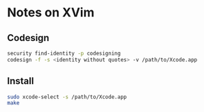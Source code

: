 # Notes on XVim

## Codesign

```bash
security find-identity -p codesigning
codesign -f -s <identity without quotes> -v /path/to/Xcode.app
```

## Install

```bash
sudo xcode-select -s /path/to/Xcode.app
make
```
